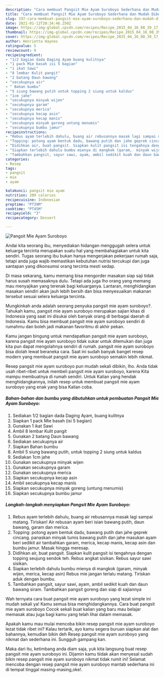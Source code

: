 ```yaml
---
description: "Cara membuat Pangsit Mie Ayam Suroboyo Sederhana dan Mudah Dibuat"
title: "Cara membuat Pangsit Mie Ayam Suroboyo Sederhana dan Mudah Dibuat"
slug: 197-cara-membuat-pangsit-mie-ayam-suroboyo-sederhana-dan-mudah-dibuat
date: 2021-01-12T20:34:46.250Z
image: https://img-global.cpcdn.com/recipes/Recipe_2015_04_16_08_39_17_4_ac956262f68c0224986d/680x482cq70/pangsit-mie-ayam-suroboyo-foto-resep-utama.jpg
thumbnail: https://img-global.cpcdn.com/recipes/Recipe_2015_04_16_08_39_17_4_ac956262f68c0224986d/680x482cq70/pangsit-mie-ayam-suroboyo-foto-resep-utama.jpg
cover: https://img-global.cpcdn.com/recipes/Recipe_2015_04_16_08_39_17_4_ac956262f68c0224986d/680x482cq70/pangsit-mie-ayam-suroboyo-foto-resep-utama.jpg
author: Henrietta Haynes
ratingvalue: 5
reviewcount: 9
recipeingredient:
- "1/2 bagian dada Daging Ayam buang kulitnya"
- "1 pack Mie basah isi 5 bagian"
- "1 ikat Sawi"
- "8 lembar Kulit pangit"
- "2 batang Daun bawang"
- "secukupnya air"
- " Bahan bumbu"
- "5 siung bawang putih untuk topping 2 siung untuk kaldus"
- "1cm jahe"
- "secukupnya minyak wijen"
- "secukupnya garam"
- "secukupnya merica"
- "secukupnya kecap asin"
- "secukupnya kecap manis"
- "secukupnya minyak goreng untung menumis"
- "secukupnya bumbu jamur"
recipeinstructions:
- "Rebus ayam terlebih dahulu, buang air rebusannya masak lagi sampai matang. Tiriskan! Air rebusan ayam beri isian bawang putih, daun bawang,  garam dan merica."
- "Topping: potong ayam bentuk dadu, bawang putih dan jahe geprek cincang. panaskan minyak tumis bawang putih dan jahe masukan ayam beri sedikit air tambahkan garam, merica, kecap manis, kecap asin dan bumbu jamur. Masak hingga meresap."
- "Didihkan air, buat pangsit. Siapkan kulit pangsit isi tengahnya dengan topping seujung sendok teh. Rebus angkat sisikan. Rebus sayur sawi sisikan."
- "Siapkan terlebih dahulu bumbu mienya di mangkok (garam,  minyak wijen, merica, kecap asin) Rebus mie jangan terlalu matang. Tiriskan aduk dengan bumbu."
- "Tambahkan pangsit, sayur sawi, ayam, ambil sedikit kuah dan daun bawang siram. Tambahkan pangsit goreng dan siap di sajiannya"
categories:
- Resep
tags:
- pangsit
- mie
- ayam

katakunci: pangsit mie ayam 
nutrition: 209 calories
recipecuisine: Indonesian
preptime: "PT39M"
cooktime: "PT45M"
recipeyield: "3"
recipecategory: Dessert

---
```



![Pangsit Mie Ayam Suroboyo](https://img-global.cpcdn.com/recipes/Recipe_2015_04_16_08_39_17_4_ac956262f68c0224986d/680x482cq70/pangsit-mie-ayam-suroboyo-foto-resep-utama.jpg)

Andai kita seorang ibu, menyediakan hidangan menggugah selera untuk keluarga tercinta merupakan suatu hal yang membahagiakan untuk kita sendiri. Tugas seorang ibu bukan hanya mengerjakan pekerjaan rumah saja, tetapi anda juga wajib memastikan kebutuhan nutrisi tercukupi dan juga santapan yang dikonsumsi orang tercinta mesti sedap.

Di masa  sekarang, kamu memang bisa mengorder masakan siap saji tidak harus susah memasaknya dulu. Tetapi ada juga lho orang yang memang mau menyajikan yang terenak bagi keluarganya. Lantaran, menghidangkan masakan sendiri akan jauh lebih bersih dan bisa menyesuaikan makanan tersebut sesuai selera keluarga tercinta. 



Mungkinkah anda adalah seorang penyuka pangsit mie ayam suroboyo?. Tahukah kamu, pangsit mie ayam suroboyo merupakan sajian khas di Indonesia yang saat ini disukai oleh banyak orang di berbagai daerah di Indonesia. Kamu bisa membuat pangsit mie ayam suroboyo sendiri di rumahmu dan boleh jadi makanan favoritmu di akhir pekan.

Kamu jangan bingung untuk mendapatkan pangsit mie ayam suroboyo, karena pangsit mie ayam suroboyo tidak sukar untuk ditemukan dan juga kita pun dapat mengolahnya sendiri di rumah. pangsit mie ayam suroboyo bisa diolah lewat beraneka cara. Saat ini sudah banyak banget resep modern yang membuat pangsit mie ayam suroboyo semakin lebih nikmat.

Resep pangsit mie ayam suroboyo pun mudah sekali dibikin, lho. Anda tidak usah ribet-ribet untuk membeli pangsit mie ayam suroboyo, karena Kita mampu membuatnya di rumah sendiri. Untuk Kalian yang hendak menghidangkannya, inilah resep untuk membuat pangsit mie ayam suroboyo yang enak yang bisa Kalian coba.

<!--inarticleads1-->

##### Bahan-bahan dan bumbu yang dibutuhkan untuk pembuatan Pangsit Mie Ayam Suroboyo:

1. Sediakan 1/2 bagian dada Daging Ayam, buang kulitnya
1. Siapkan 1 pack Mie basah (isi 5 bagian)
1. Gunakan 1 ikat Sawi
1. Ambil 8 lembar Kulit pangit
1. Gunakan 2 batang Daun bawang
1. Sediakan secukupnya air
1. Siapkan  Bahan bumbu
1. Ambil 5 siung bawang putih, untuk topping 2 siung untuk kaldus
1. Sediakan 1cm jahe
1. Gunakan secukupnya minyak wijen
1. Gunakan secukupnya garam
1. Gunakan secukupnya merica
1. Siapkan secukupnya kecap asin
1. Ambil secukupnya kecap manis
1. Siapkan secukupnya minyak goreng (untung menumis)
1. Siapkan secukupnya bumbu jamur




<!--inarticleads2-->

##### Langkah-langkah menyiapkan Pangsit Mie Ayam Suroboyo:

1. Rebus ayam terlebih dahulu, buang air rebusannya masak lagi sampai matang. Tiriskan! Air rebusan ayam beri isian bawang putih, daun bawang,  garam dan merica.
1. Topping: potong ayam bentuk dadu, bawang putih dan jahe geprek cincang. panaskan minyak tumis bawang putih dan jahe masukan ayam beri sedikit air tambahkan garam, merica, kecap manis, kecap asin dan bumbu jamur. Masak hingga meresap.
1. Didihkan air, buat pangsit. Siapkan kulit pangsit isi tengahnya dengan topping seujung sendok teh. Rebus angkat sisikan. Rebus sayur sawi sisikan.
1. Siapkan terlebih dahulu bumbu mienya di mangkok (garam,  minyak wijen, merica, kecap asin) Rebus mie jangan terlalu matang. Tiriskan aduk dengan bumbu.
1. Tambahkan pangsit, sayur sawi, ayam, ambil sedikit kuah dan daun bawang siram. Tambahkan pangsit goreng dan siap di sajiannya




Wah ternyata cara buat pangsit mie ayam suroboyo yang lezat simple ini mudah sekali ya! Kamu semua bisa menghidangkannya. Cara buat pangsit mie ayam suroboyo Cocok sekali buat kalian yang baru mau belajar memasak atau juga bagi kamu yang telah lihai dalam memasak.

Apakah kamu mau mulai mencoba bikin resep pangsit mie ayam suroboyo lezat tidak ribet ini? Kalau tertarik, ayo kamu segera buruan siapkan alat dan bahannya, kemudian bikin deh Resep pangsit mie ayam suroboyo yang nikmat dan sederhana ini. Sungguh gampang kan. 

Maka dari itu, ketimbang anda diam saja, yuk kita langsung buat resep pangsit mie ayam suroboyo ini. Dijamin kamu tiidak akan menyesal sudah bikin resep pangsit mie ayam suroboyo nikmat tidak rumit ini! Selamat mencoba dengan resep pangsit mie ayam suroboyo mantab sederhana ini di tempat tinggal masing-masing,oke!.


